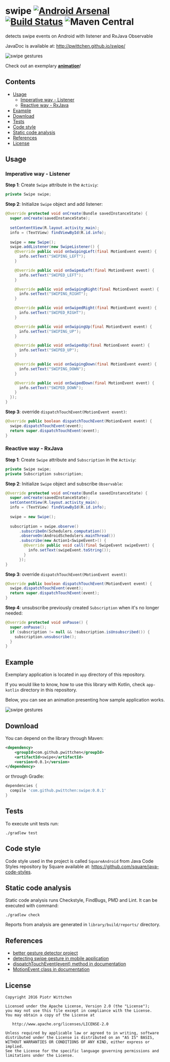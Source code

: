 swipe [![Android Arsenal](https://img.shields.io/badge/Android%20Arsenal-Swipe-brightgreen.svg?style=flat)](http://android-arsenal.com/details/1/3323) [![Build Status](https://travis-ci.org/pwittchen/swipe.svg?branch=master)](https://travis-ci.org/pwittchen/swipe) ![Maven Central](https://img.shields.io/maven-central/v/com.github.pwittchen/swipe.svg?style=flat)
=====

detects swipe events on Android with listener and RxJava Observable

JavaDoc is available at: http://pwittchen.github.io/swipe/

![swipe gestures](art/swipe.png)

Check out an exemplary **[animation](#example)**!

Contents
--------
- [Usage](#usage)
  - [Imperative way - Listener](#imperative-way---listener)
  - [Reactive way - RxJava](#reactive-way---rxjava)
- [Example](#example)
- [Download](#download)
- [Tests](#tests)
- [Code style](#code-style)
- [Static code analysis](#static-code-analysis)
- [References](#references)
- [License](#license)

Usage
-----

### Imperative way - Listener

**Step 1**: Create `Swipe` attribute in the `Activiy`:

```java
private Swipe swipe;
```

**Step 2**: Initialize `Swipe` object and add listener:

```java
@Override protected void onCreate(Bundle savedInstanceState) {
  super.onCreate(savedInstanceState);
  
  setContentView(R.layout.activity_main);
  info = (TextView) findViewById(R.id.info);
  
  swipe = new Swipe();
  swipe.addListener(new SwipeListener() {
    @Override public void onSwipingLeft(final MotionEvent event) {
      info.setText("SWIPING_LEFT");
    }

    @Override public void onSwipedLeft(final MotionEvent event) {
      info.setText("SWIPED_LEFT");
    }

    @Override public void onSwipingRight(final MotionEvent event) {
      info.setText("SWIPING_RIGHT");
    }

    @Override public void onSwipedRight(final MotionEvent event) {
      info.setText("SWIPED_RIGHT");
    }

    @Override public void onSwipingUp(final MotionEvent event) {
      info.setText("SWIPING_UP");
    }

    @Override public void onSwipedUp(final MotionEvent event) {
      info.setText("SWIPED_UP");
    }

    @Override public void onSwipingDown(final MotionEvent event) {
      info.setText("SWIPING_DOWN");
    }

    @Override public void onSwipedDown(final MotionEvent event) {
      info.setText("SWIPED_DOWN");
    }
  });
}
```

**Step 3**: override `dispatchTouchEvent(MotionEvent event)`:

```java
@Override public boolean dispatchTouchEvent(MotionEvent event) {
  swipe.dispatchTouchEvent(event);
  return super.dispatchTouchEvent(event);
}
```

### Reactive way - RxJava

**Step 1**: Create `Swipe` attribute and `Subscription` in the `Activiy`:

```java
private Swipe swipe;
private Subscription subscription;
```

**Step 2**: Initialize `Swipe` object and subscribe `Observable`:

```java
@Override protected void onCreate(Bundle savedInstanceState) {
  super.onCreate(savedInstanceState);
  setContentView(R.layout.activity_main);
  info = (TextView) findViewById(R.id.info);
  
  swipe = new Swipe();
  
  subscription = swipe.observe()
      .subscribeOn(Schedulers.computation())
      .observeOn(AndroidSchedulers.mainThread())
      .subscribe(new Action1<SwipeEvent>() {
        @Override public void call(final SwipeEvent swipeEvent) {
          info.setText(swipeEvent.toString());
        }
      });
}
```

**Step 3**: override `dispatchTouchEvent(MotionEvent event)`:

```java
@Override public boolean dispatchTouchEvent(MotionEvent event) {
  swipe.dispatchTouchEvent(event);
  return super.dispatchTouchEvent(event);
}
```

**Step 4**: unsubscribe previously created `Subscription` when it's no longer needed:

```java
@Override protected void onPause() {
  super.onPause();
  if (subscription != null && !subscription.isUnsubscribed()) {
    subscription.unsubscribe();
  }
}
```

Example
-------

Exemplary application is located in `app` directory of this repository.

If you would like to know, how to use this library with Kotlin, check `app-kotlin` directory in this repository.

Below, you can see an animation presenting how sample application works.

![swipe gestures](art/swipe-animation.gif)

Download
--------

You can depend on the library through Maven:

```xml
<dependency>
    <groupId>com.github.pwittchen</groupId>
    <artifactId>swipe</artifactId>
    <version>0.0.1</version>
</dependency>
```

or through Gradle:

```groovy
dependencies {
  compile 'com.github.pwittchen:swipe:0.0.1'
}
```

Tests
-----

To execute unit tests run:

```
./gradlew test
```

Code style
----------

Code style used in the project is called `SquareAndroid` from Java Code Styles repository by Square available at: https://github.com/square/java-code-styles.

Static code analysis
--------------------

Static code analysis runs Checkstyle, FindBugs, PMD and Lint. It can be executed with command:

 ```
 ./gradlew check
 ```

Reports from analysis are generated in `library/build/reports/` directory.

References
----------

- [better gesture detector project](https://github.com/Polidea/better-gesture-detector)
- [detecting swipe gesture in mobile application](http://blog.wittchen.biz.pl/detecting-swipe-gesture-in-mobile-application/)
- [dispatchTouchEvent(event) method in documentation](http://developer.android.com/reference/android/view/ViewGroup.html#dispatchTouchEvent(android.view.MotionEvent))
- [MotionEvent class in documentation](http://developer.android.com/reference/android/view/MotionEvent.html)

License
-------

    Copyright 2016 Piotr Wittchen

    Licensed under the Apache License, Version 2.0 (the "License");
    you may not use this file except in compliance with the License.
    You may obtain a copy of the License at

       http://www.apache.org/licenses/LICENSE-2.0

    Unless required by applicable law or agreed to in writing, software
    distributed under the License is distributed on an "AS IS" BASIS,
    WITHOUT WARRANTIES OR CONDITIONS OF ANY KIND, either express or implied.
    See the License for the specific language governing permissions and
    limitations under the License.
